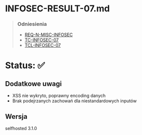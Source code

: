 # INFOSEC-RESULT-07.md
> ### Odniesienia
> - [REQ-N-MISC-INFOSEC](../../requirements.md#req-n-misc-infosec)
> - [TC-INFOSEC-07](../../test-cases/high-level/infosec.md#tc-infosec-07)
> - [TCL-INFOSEC-07](../../test-cases/low-level/infosec/tcl-infosec-07.md)
# Status: ✅ 

## Dodatkowe uwagi
- XSS nie wykryto, poprawny encoding danych
- Brak podejrzanych zachowań dla niestandardowych inputów


## Wersja 
selfhosted 3.1.0